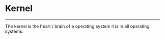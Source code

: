 # Kernel
---
The kernel is the heart / brain of a operating system it is in all operating systems. 
